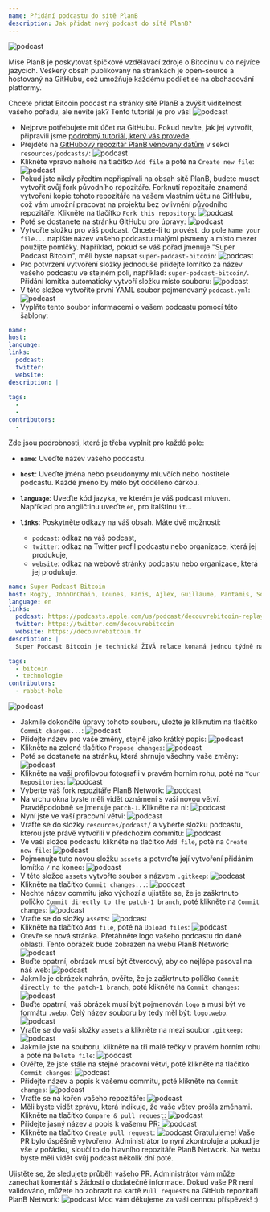 ```yaml
---
name: Přidání podcastu do sítě PlanB
description: Jak přidat nový podcast do sítě PlanB?
---
```

![podcast](assets/cover.webp)

Mise PlanB je poskytovat špičkové vzdělávací zdroje o Bitcoinu v co nejvíce jazycích. Veškerý obsah publikovaný na stránkách je open-source a hostovaný na GitHubu, což umožňuje každému podílet se na obohacování platformy.

Chcete přidat Bitcoin podcast na stránky sítě PlanB a zvýšit viditelnost vašeho pořadu, ale nevíte jak? Tento tutoriál je pro vás!
![podcast](assets/01.webp)
- Nejprve potřebujete mít účet na GitHubu. Pokud nevíte, jak jej vytvořit, připravili jsme [podrobný tutoriál, který vás provede](https://planb.network/tutorials/others/create-github-account).
- Přejděte na [GitHubový repozitář PlanB věnovaný datům](https://github.com/PlanB-Network/bitcoin-educational-content/tree/dev/resources/podcasts) v sekci `resources/podcasts/`:
![podcast](assets/02.webp)
- Klikněte vpravo nahoře na tlačítko `Add file` a poté na `Create new file`:
![podcast](assets/03.webp)
- Pokud jste nikdy předtím nepřispívali na obsah sítě PlanB, budete muset vytvořit svůj fork původního repozitáře. Forknutí repozitáře znamená vytvoření kopie tohoto repozitáře na vašem vlastním účtu na GitHubu, což vám umožní pracovat na projektu bez ovlivnění původního repozitáře. Klikněte na tlačítko `Fork this repository`:
![podcast](assets/04.webp)
- Poté se dostanete na stránku GitHubu pro úpravy:
![podcast](assets/05.webp)
- Vytvořte složku pro váš podcast. Chcete-li to provést, do pole `Name your file...` napište název vašeho podcastu malými písmeny a místo mezer použijte pomlčky. Například, pokud se váš pořad jmenuje "Super Podcast Bitcoin", měli byste napsat `super-podcast-bitcoin`:
![podcast](assets/06.webp)
- Pro potvrzení vytvoření složky jednoduše přidejte lomítko za název vašeho podcastu ve stejném poli, například: `super-podcast-bitcoin/`. Přidání lomítka automaticky vytvoří složku místo souboru:
![podcast](assets/07.webp)
- V této složce vytvoříte první YAML soubor pojmenovaný `podcast.yml`:
![podcast](assets/08.webp)
- Vyplňte tento soubor informacemi o vašem podcastu pomocí této šablony:

```yaml
name: 
host: 
language: 
links:
  podcast: 
  twitter: 
  website: 
description: |
  
tags:
  - 
  - 
contributors:
  - 
```

Zde jsou podrobnosti, které je třeba vyplnit pro každé pole:

- **`name`**: Uveďte název vašeho podcastu.
- **`host`**: Uveďte jména nebo pseudonymy mluvčích nebo hostitele podcastu. Každé jméno by mělo být odděleno čárkou.
- **`language`**: Uveďte kód jazyka, ve kterém je váš podcast mluven. Například pro angličtinu uveďte `en`, pro italštinu `it`...

- **`links`**: Poskytněte odkazy na váš obsah. Máte dvě možnosti:
	- `podcast`: odkaz na váš podcast,
	- `twitter`: odkaz na Twitter profil podcastu nebo organizace, která jej produkuje,
	- `website`: odkaz na webové stránky podcastu nebo organizace, která jej produkuje.
```yaml
name: Super Podcast Bitcoin
host: Rogzy, JohnOnChain, Lounes, Fanis, Ajlex, Guillaume, Pantamis, Sosthene, Loic
language: en
links:
  podcast: https://podcasts.apple.com/us/podcast/decouvrebitcoin-replay/id1693844092
  twitter: https://twitter.com/decouvrebitcoin
  website: https://decouvrebitcoin.fr
description: |
  Super Podcast Bitcoin je technická ŽIVÁ relace konaná jednou týdně na Twitteru, která se podrobně zabývá protokolem Bitcoin, řešeními druhé vrstvy a vším, co vás ohromí. Naši moderátoři Lounes, Pantamis, Loïc a Sosthene zodpoví vaše otázky a nabídnou nejtechničtější pořad o Bitcoinu na světě.

tags:
  - bitcoin
  - technologie
contributors:
  - rabbit-hole
```

![podcast](assets/09.webp)

- Jakmile dokončíte úpravy tohoto souboru, uložte je kliknutím na tlačítko `Commit changes...`:
![podcast](assets/10.webp)
- Přidejte název pro vaše změny, stejně jako krátký popis:
![podcast](assets/11.webp)
- Klikněte na zelené tlačítko `Propose changes`:
![podcast](assets/12.webp)
- Poté se dostanete na stránku, která shrnuje všechny vaše změny:
![podcast](assets/13.webp)
- Klikněte na vaši profilovou fotografii v pravém horním rohu, poté na `Your Repositories`:
![podcast](assets/14.webp)
- Vyberte váš fork repozitáře PlanB Network:
![podcast](assets/15.webp)
- Na vrchu okna byste měli vidět oznámení s vaší novou větví. Pravděpodobně se jmenuje `patch-1`. Klikněte na ni:
![podcast](assets/16.webp)
- Nyní jste ve vaší pracovní větvi:
![podcast](assets/17.webp)
- Vraťte se do složky `resources/podcast/` a vyberte složku podcastu, kterou jste právě vytvořili v předchozím commitu: ![podcast](assets/18.webp)
- Ve vaší složce podcastu klikněte na tlačítko `Add file`, poté na `Create new file`:
![podcast](assets/19.webp)
- Pojmenujte tuto novou složku `assets` a potvrďte její vytvoření přidáním lomítka `/` na konec:
![podcast](assets/20.webp)
- V této složce `assets` vytvořte soubor s názvem `.gitkeep`:
![podcast](assets/21.webp)
- Klikněte na tlačítko `Commit changes...`:
![podcast](assets/22.webp)
- Nechte název commitu jako výchozí a ujistěte se, že je zaškrtnuto políčko `Commit directly to the patch-1 branch`, poté klikněte na `Commit changes`:
![podcast](assets/23.webp)
- Vraťte se do složky `assets`:
![podcast](assets/24.webp)
- Klikněte na tlačítko `Add file`, poté na `Upload files`:
![podcast](assets/25.webp)
- Otevře se nová stránka. Přetáhněte logo vašeho podcastu do dané oblasti. Tento obrázek bude zobrazen na webu PlanB Network: ![podcast](assets/26.webp)
- Buďte opatrní, obrázek musí být čtvercový, aby co nejlépe pasoval na náš web: ![podcast](assets/27.webp)
- Jakmile je obrázek nahrán, ověřte, že je zaškrtnuto políčko `Commit directly to the patch-1 branch`, poté klikněte na `Commit changes`: ![podcast](assets/28.webp)
- Buďte opatrní, váš obrázek musí být pojmenován `logo` a musí být ve formátu `.webp`. Celý název souboru by tedy měl být: `logo.webp`: ![podcast](assets/29.webp)
- Vraťte se do vaší složky `assets` a klikněte na mezi soubor `.gitkeep`: ![podcast](assets/30.webp)
- Jakmile jste na souboru, klikněte na tři malé tečky v pravém horním rohu a poté na `Delete file`: ![podcast](assets/31.webp)
- Ověřte, že jste stále na stejné pracovní větvi, poté klikněte na tlačítko `Commit changes`: ![podcast](assets/32.webp)
- Přidejte název a popis k vašemu commitu, poté klikněte na `Commit changes`: ![podcast](assets/33.webp)
- Vraťte se na kořen vašeho repozitáře: ![podcast](assets/34.webp)
- Měli byste vidět zprávu, která indikuje, že vaše větev prošla změnami. Klikněte na tlačítko `Compare & pull request`: ![podcast](assets/35.webp)
- Přidejte jasný název a popis k vašemu PR: ![podcast](assets/36.webp)
- Klikněte na tlačítko `Create pull request`: ![podcast](assets/37.webp)
Gratulujeme! Vaše PR bylo úspěšně vytvořeno. Administrátor to nyní zkontroluje a pokud je vše v pořádku, sloučí to do hlavního repozitáře PlanB Network. Na webu byste měli vidět svůj podcast několik dní poté.

Ujistěte se, že sledujete průběh vašeho PR. Administrátor vám může zanechat komentář s žádostí o dodatečné informace. Dokud vaše PR není validováno, můžete ho zobrazit na kartě `Pull requests` na GitHub repozitáři PlanB Network: ![podcast](assets/38.webp)
Moc vám děkujeme za vaši cennou příspěvek! :)